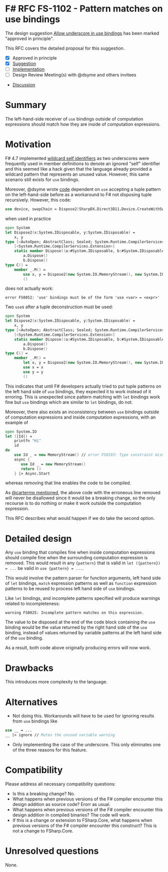 # F# RFC FS-1102 - Pattern matches on use bindings

The design suggestion [Allow underscore in use bindings](https://github.com/fsharp/fslang-suggestions/issues/881) has been marked "approved in principle".

This RFC covers the detailed proposal for this suggestion.

- [x] Approved in principle
- [x] [Suggestion](https://github.com/fsharp/fslang-suggestions/issues/881)
- [ ] [Implementation](https://github.com/dotnet/fsharp/pull/FILL-ME-IN)
- [ ] Design Review Meeting(s) with @dsyme and others invitees
- [Discussion](https://github.com/fsharp/fslang-design/discussions/578)

# Summary

The left-hand-side receiver of `use` bindings outside of computation expressions should match how they are inside of computation expressions.

# Motivation

F# 4.7 implemented [wildcard self identifiers](https://github.com/fsharp/fslang-suggestions/issues/333) as two underscores were frequently
used in member definitions to denote an ignored "self" identifier and this seemed like a hack given that the language already provided a wildcard
pattern that represents an unused value. However, this same scenario still exists for `use` bindings.

Moreover, @dsyme wrote [code](https://github.com/fsharp/fslang-suggestions/issues/693#issuecomment-429268686) dependent on `use` accepting a tuple
pattern on the left-hand-side before as a workaround to F# not disposing tuple recursively. However, this code:
```fs
use device, swapChain = Dispose2(SharpDX.Direct3D11.Device.CreateWithSwapChain(DriverType.Hardware, SharpDX.Direct3D11.DeviceCreationFlags.None, chainSwapDescription))
```
when used in practice
```fs
open System
let Dispose2(x:System.IDisposable, y:System.IDisposable) =
    x, y
type [<AutoOpen; AbstractClass; Sealed; System.Runtime.CompilerServices.Extension>] DisposeExtension =
    [<System.Runtime.CompilerServices.Extension>]
    static member Dispose((a:#System.IDisposable, b:#System.IDisposable)) =
        a.Dispose()
        b.Dispose()
type C() =
    member _.M() =
        use x, y = Dispose2(new System.IO.MemoryStream(), new System.IO.MemoryStream()) // error
        ()
```
does not actually work:
```
error FS0852: 'use' bindings must be of the form 'use <var> = <expr>'
```

Two `use`s after a tuple deconstruction must be used:
```fs
open System
let Dispose2(x:System.IDisposable, y:System.IDisposable) =
    x, y
type [<AutoOpen; AbstractClass; Sealed; System.Runtime.CompilerServices.Extension>] DisposeExtension =
    [<System.Runtime.CompilerServices.Extension>]
    static member Dispose((a:#System.IDisposable, b:#System.IDisposable)) =
        a.Dispose()
        b.Dispose()
type C() =
    member _.M() =
        let x, y = Dispose2(new System.IO.MemoryStream(), new System.IO.MemoryStream())
        use x = x
        use y = y
        ()
```

This indicates that until F# developers actually tried to put tuple patterns on the left hand side of `use` bindings, they expected it to work instead of it erroring.
This is unexpected since pattern matching with `let` bindings work fine but `use` bindings which are similar to `let` bindings, do not.

Moreover, there also exists an inconsistency between `use` bindings outside of computation expressions and inside computation expressions, with an example of
```fs
open System.IO
let (|Id|) =
    printfn "Hi"
    id
do
    use Id _ = new MemoryStream() // error FS0193: Type constraint mismatch. The type ''a -> MemoryStream' is not compatible with type 'System.IDisposable'
    async {
       use Id _ = new MemoryStream()
       return ()
    } |> Async.Start
```
whereas removing that line enables the code to be compiled.

As [@cartermp mentioned](https://github.com/dotnet/fsharp/issues/8570#issuecomment-684083971), the above code with the erroneous line removed will never be
disallowed since it would be a breaking change, so the only recourse is to do nothing or make it work outside the computation expression.

This RFC describes what would happen if we do take the second option.

# Detailed design

Any `use` binding that compiles fine when inside computation expressions should compile fine when the surrounding computation expression is removed.
This would result in any `{pattern}` that is valid in `let ({pattern}) = ...` be valid in `use {pattern} = ...`.

This would involve the pattern parser for function arguments, left hand side of `let` bindings, `match` expression patterns as well as `function`
expression patterns to be reused to process left hand side of `use` bindings.

Like `let` bindings, and incomplete patterns specified will produce warnings related to incompleteness:
```
warning FS0025: Incomplete pattern matches on this expression.
```

The value to be disposed at the end of the code block containing the `use` binding would be the value returned by the right hand side of the `use` binding,
instead of values returned by variable patterns at the left hand side of the `use` binding.

As a result, both code above originally producing errors will now work.

# Drawbacks

This introduces more complexity to the language.

# Alternatives

- Not doing this. Workarounds will have to be used for ignoring results from `use` bindings like
```fs
use __ = ...
__ |> ignore // Mutes the unused variable warning
```

- Only implementing the case of the underscore. This only eliminates one of the three reasons for this feature.

# Compatibility

Please address all necessary compatibility questions:

* Is this a breaking change? No.
* What happens when previous versions of the F# compiler encounter this design addition as source code? Erorr as usual.
* What happens when previous versions of the F# compiler encounter this design addition in compiled binaries? The code will work.
* If this is a change or extension to FSharp.Core, what happens when previous versions of the F# compiler encounter this construct? This is not a change to FSharp.Core.

# Unresolved questions

None.
